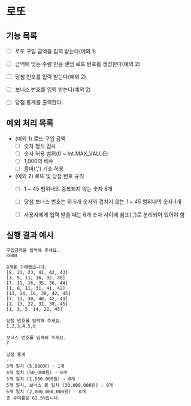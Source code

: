 # 로또

## 기능 목록

- [ ] 로또 구입 금액을 입력 받는다(예외 1)
- [ ] 금액에 맞는 수량 만큼 랜덤 로또 번호를 생성한다(예외 2)
- [ ] 당첨 번호를 입력 받는다(예외 2)
- [ ] 보너스 번호를 입력 받는다(예외 2)
- [ ] 당첨 통계를 출력한다.


## 예외 처리 목록

- (예외 1) 로또 구입 금액
  - [ ] 숫자 형식 검사
  - [ ] 숫자 허용 범위(0 ~ Int.MAX_VALUE)
  - [ ] 1,000의 배수
  - [ ] 콤마(',') 기호 허용

- (예외 2) 로또 및 당첨 번호 규칙
  - [ ] 1 ~ 45 범위내의 중복되지 않는 숫자 6개
  - [ ] 당첨 보너스 번호는 위 6개 숫자와 겹치지 않는 1 ~ 45 범위내의 숫자 1개
  - [ ] 사용자에게 입력 받을 때는 6개 숫자 사이에 쉼표(',')로 분리되어 있어야 함


## 실행 결과 예시

```
구입금액을 입력해 주세요.
8000

8개를 구매했습니다.
[8, 21, 23, 41, 42, 43] 
[3, 5, 11, 16, 32, 38] 
[7, 11, 16, 35, 36, 44] 
[1, 8, 11, 31, 41, 42] 
[13, 14, 16, 38, 42, 45] 
[7, 11, 30, 40, 42, 43] 
[2, 13, 22, 32, 38, 45] 
[1, 3, 5, 14, 22, 45]

당첨 번호를 입력해 주세요.
1,2,3,4,5,6

보너스 번호를 입력해 주세요.
7

당첨 통계
---
3개 일치 (5,000원) - 1개
4개 일치 (50,000원) - 0개
5개 일치 (1,500,000원) - 0개
5개 일치, 보너스 볼 일치 (30,000,000원) - 0개
6개 일치 (2,000,000,000원) - 0개
총 수익률은 62.5%입니다.
```

